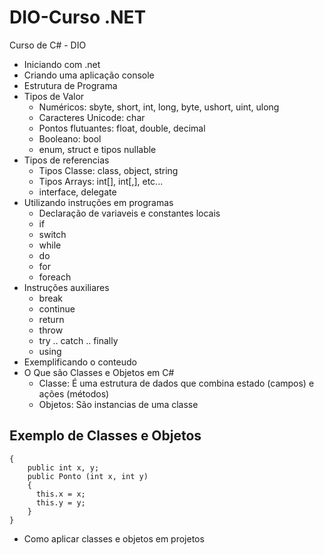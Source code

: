 # DIO-Curso .NET
Curso de C# - DIO 

 - Iniciando com .net
 - Criando uma aplicação console
 - Estrutura de Programa
 - Tipos de Valor
   - Numéricos: sbyte, short, int, long, byte, ushort, uint, ulong
   - Caracteres Unicode: char
   - Pontos flutuantes: float, double, decimal
   - Booleano: bool
   - enum, struct e tipos nullable
 - Tipos de referencias
   - Tipos Classe: class, object, string
   - Tipos Arrays: int[], int[,], etc...
   - interface, delegate 
 - Utilizando instruções em programas
   - Declaração de variaveis e constantes locais
   - if
   - switch
   - while
   - do
   - for
   - foreach
 - Instruções auxiliares
   - break  
   - continue  
   - return
   - throw
   - try .. catch .. finally
   - using  
 - Exemplificando o conteudo
 - O Que são Classes e Objetos em C#
   - Classe: É uma estrutura de dados que combina estado (campos) e ações (métodos)
   - Objetos: São instancias de uma classe
 ## Exemplo de Classes e Objetos

 ``` public class Ponto
 {
     public int x, y;
     public Ponto (int x, int y)
     {
       this.x = x;
       this.y = y;
     } 
 } 
```

 - Como aplicar classes e objetos em projetos 